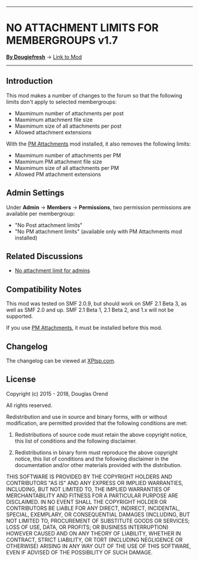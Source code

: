 ------

# NO ATTACHMENT LIMITS FOR MEMBERGROUPS v1.7

[**By Dougiefresh**](http://www.simplemachines.org/community/index.php?action=profile;u=253913) -> [Link to Mod](http://custom.simplemachines.org/mods/index.php?mod=3997)

------

## Introduction
This mod makes a number of changes to the forum so that the following limits don't apply to selected membergroups:

- Maxmimum number of attachments per post
- Maxmimum attachment file size
- Maxmimum size of all attachments per post
- Allowed attachment extensions

With the [PM Attachments](http://custom.simplemachines.org/mods/index.php?mod=1974) mod installed, it also removes the following limits:

- Maxmimum number of attachments per PM
- Maxmimum PM attachment file size
- Maxmimum size of all attachments per PM
- Allowed PM attachment extensions

## Admin Settings
Under **Admin** -> **Members** -> **Permissions**, two permission permissions are available per membergroup: 

- "No Post attachment limits" 
- "No PM attachment limits" (available only with PM Attachments mod installed)

## Related Discussions

- [No attachment limit for admins](http://www.simplemachines.org/community/index.php?topic=17188.0)

## Compatibility Notes
This mod was tested on SMF 2.0.9, but should work on SMF 2.1 Beta 3, as well as SMF 2.0 and up.  SMF 2.1 Beta 1, 2.1 Beta 2, and 1.x will not be supported.

If you use [PM Attachments](http://custom.simplemachines.org/mods/index.php?mod=1974), it must be installed before this mod.

## Changelog
The changelog can be viewed at [XPtsp.com](http://www.xptsp.com/board/free-modifications/no-attachment-limits-for-membergroups/?tab=1).

## License
Copyright (c) 2015 - 2018, Douglas Orend

All rights reserved.

Redistribution and use in source and binary forms, with or without modification, are permitted provided that the following conditions are met:

1. Redistributions of source code must retain the above copyright notice, this list of conditions and the following disclaimer.

2. Redistributions in binary form must reproduce the above copyright notice, this list of conditions and the following disclaimer in the documentation and/or other materials provided with the distribution.

THIS SOFTWARE IS PROVIDED BY THE COPYRIGHT HOLDERS AND CONTRIBUTORS "AS IS" AND ANY EXPRESS OR IMPLIED WARRANTIES, INCLUDING, BUT NOT LIMITED TO, THE IMPLIED WARRANTIES OF MERCHANTABILITY AND FITNESS FOR A PARTICULAR PURPOSE ARE DISCLAIMED. IN NO EVENT SHALL THE COPYRIGHT HOLDER OR CONTRIBUTORS BE LIABLE FOR ANY DIRECT, INDIRECT, INCIDENTAL, SPECIAL, EXEMPLARY, OR CONSEQUENTIAL DAMAGES (INCLUDING, BUT NOT LIMITED TO, PROCUREMENT OF SUBSTITUTE GOODS OR SERVICES; LOSS OF USE, DATA, OR PROFITS; OR BUSINESS INTERRUPTION) HOWEVER CAUSED AND ON ANY THEORY OF LIABILITY, WHETHER IN CONTRACT, STRICT LIABILITY, OR TORT (INCLUDING NEGLIGENCE OR OTHERWISE) ARISING IN ANY WAY OUT OF THE USE OF THIS SOFTWARE, EVEN IF ADVISED OF THE POSSIBILITY OF SUCH DAMAGE.
